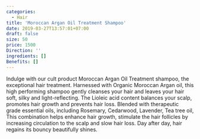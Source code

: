 ```yaml
---
categories:
  - Hair
title: 'Moroccan Argan Oil Treatment Shampoo'
date: 2019-03-27T13:57:01+07:00
draft: false
size: 50
price: 1500
Direction: ''
ingredients: []
Benefits: []
---
```


Indulge with our cult product Moroccan Argan Oil Treatment shampoo, the exceptional hair treatment. Harnessed with Organic Moroccan Argan oil, this high performing shampoo gently cleanses your hair and leaves your hair soft, silky and light-reflecting. The Lioleic acid content balances your scalp, promotes hair growth and prevents hair loss. Blended with therapeutic grade essential oils, including Rosemary, Cedarwood, Lavender, Tea tree oil, This combination helps enhance hair growth, stimulate the hair follicles by increasing circulation to the scalp and slow hair loss. Day after day, hair regains its bouncy beautifully shines.
